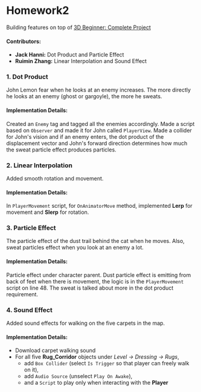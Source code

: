 # Homework2

Building features on top of [3D Beginner: Complete Project](https://assetstore.unity.com/packages/essentials/tutorial-projects/unity-learn-3d-beginner-complete-project-urp-143846)

#### Contributors: 
- **Jack Hanni:** Dot Product and Particle Effect
- **Ruimin Zhang:** Linear Interpolation and Sound Effect


### 1. Dot Product
John Lemon fear when he looks at an enemy increases. The more directly he looks at an enemy (ghost or gargoyle), the more he sweats.

#### Implementation Details:
Created an `Enemy` tag and tagged all the enemies accordingly. Made a script based on `Observer` and made it for John called `PlayerView`. Made a collider for John's vision and if an enemy enters, the dot product of the displacement vector and John's forward direction determines how much the sweat particle effect produces particles.

### 2. Linear Interpolation
Added smooth rotation and movement.

#### Implementation Details:
In `PlayerMovement` script, for `OnAnimatorMove` method, implemented **Lerp** for movement and **Slerp** for rotation. 


### 3. Particle Effect
The particle effect of the dust trail behind the cat when he moves. Also, sweat particles effect when you look at an enemy a lot.

#### Implementation Details:
Particle effect under character parent. Dust particle effect is emitting from back of feet when there is movement, the logic is in the `PlayerMovement` script on line 48. The sweat is talked about more in the dot product requirement.

### 4. Sound Effect 

Added sound effects for walking on the five carpets in the map. 

#### Implementation Details:
- Download carpet walking sound
- For all five **Rug_Corridor** objects under _Level -> Dressing -> Rugs_, 
  - add `Box Collider` (select `Is Trigger` so that player can freely walk on it), 
  - add `Audio Source` (unselect `Play On Awake`), 
  - and a `Script` to play only when interacting with the **Player**


